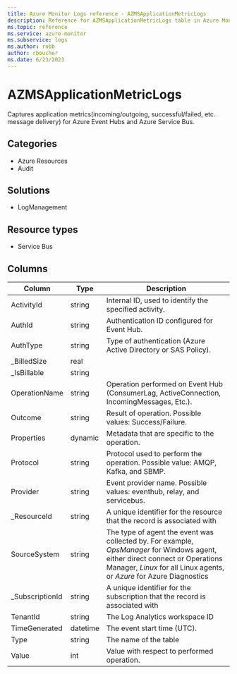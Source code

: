 ```yaml
---
title: Azure Monitor Logs reference - AZMSApplicationMetricLogs
description: Reference for AZMSApplicationMetricLogs table in Azure Monitor Logs.
ms.topic: reference
ms.service: azure-monitor
ms.subservice: logs
ms.author: robb
author: rboucher
ms.date: 6/23/2023
---
```


# AZMSApplicationMetricLogs

 Captures application metrics(incoming/outgoing, successful/failed, etc. message delivery) for Azure Event Hubs and Azure Service Bus.

## Categories

- Azure Resources
- Audit
## Solutions

- LogManagement
## Resource types

- Service Bus




## Columns

| Column | Type | Description |
| --- | --- | --- |
| ActivityId | string | Internal ID, used to identify the specified activity. |
| AuthId | string | Authentication ID configured for Event Hub. |
| AuthType | string | Type of authentication (Azure Active Directory or SAS Policy). |
| _BilledSize | real |  |
| _IsBillable | string |  |
| OperationName | string | Operation performed on Event Hub (ConsumerLag, ActiveConnection, IncomingMessages, Etc.). |
| Outcome | string | Result of operation. Possible values: Success/Failure. |
| Properties | dynamic | Metadata that are specific to the operation. |
| Protocol | string | Protocol used to perform the operation. Possible value: AMQP, Kafka, and SBMP. |
| Provider | string | Event provider name. Possible values: eventhub, relay, and servicebus. |
| _ResourceId | string | A unique identifier for the resource that the record is associated with |
| SourceSystem | string | The type of agent the event was collected by. For example, *OpsManager* for Windows agent, either direct connect or Operations Manager, *Linux* for all Linux agents, or *Azure* for Azure Diagnostics |
| _SubscriptionId | string | A unique identifier for the subscription that the record is associated with |
| TenantId | string | The Log Analytics workspace ID |
| TimeGenerated | datetime | The event start time (UTC). |
| Type | string | The name of the table |
| Value | int | Value with respect to performed operation. |
